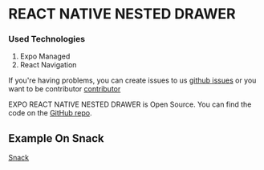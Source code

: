 # REACT NATIVE NESTED DRAWER

### Used Technologies
1. Expo Managed
2. React Navigation


If you're having problems, you can create issues to us [github issues](https://github.com/Netizen-Teknologi/react-native-nested-drawer/issues/new) or you want to be contributor [contributor](https://github.com/Netizen-Teknologi/react-native-nested-drawer/issues/pulls)

EXPO REACT NATIVE NESTED DRAWER is Open Source. You can find the code on the [GitHub repo](https://github.com/Netizen-Teknologi/react-native-nested-drawer).

## Example On Snack
[Snack](https://snack.expo.dev/@rinaldycodes/drawer-nested)